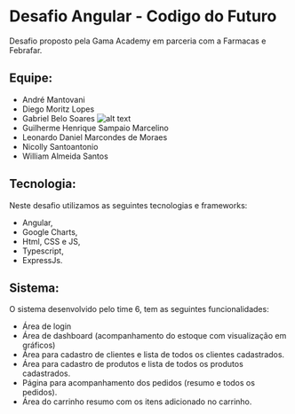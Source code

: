 # Desafio Angular - Codigo do Futuro

Desafio proposto pela Gama Academy em parceria com a Farmacas e Febrafar.

## Equipe:

* André Mantovani 
* Diego Moritz Lopes 
* Gabriel Belo Soares
![alt text](https://ca.slack-edge.com/T046RUYBTSB-U047ZBBB43W-f45a9b2a7063-512)
* Guilherme Henrique Sampaio Marcelino  
* Leonardo Daniel Marcondes de Moraes 
* Nicolly Santoantonio 
* William Almeida Santos 

## Tecnologia:

Neste desafio utilizamos as seguintes tecnologias e frameworks:
* Angular,
* Google Charts,
* Html, CSS e JS,
* Typescript,
* ExpressJs.

## Sistema:

O sistema desenvolvido pelo time 6, tem as seguintes funcionalidades:
* Área de login
* Área de dashboard (acompanhamento do estoque com visualização em gráficos)
* Área para cadastro de clientes e lista de todos os clientes cadastrados.
* Área para cadastro de produtos e lista de todos os produtos cadastrados.
* Página para acompanhamento dos pedidos (resumo e todos os pedidos).
* Área do carrinho resumo com os itens adicionado no carrinho.
